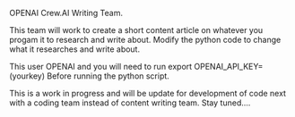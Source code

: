 OPENAI Crew.AI Writing Team.

This team will work to create a short content article on whatever you
progam it to research and write about. Modify the python code to change what
it researches and write about.

This user OPENAI and you will need to run export OPENAI_API_KEY=(yourkey)
Before running the python script.

This is a work in progress and will be update for development of code next with a
coding team instead of content writing team. Stay tuned....
